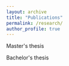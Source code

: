 ```yaml
---
layout: archive
title: "Publications"
permalink: /research/
author_profile: true
---
```


Master's thesis

Bachelor's thesis

